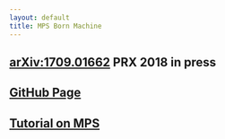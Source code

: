 ```yaml
---
layout: default
title: MPS Born Machine
---
```

## [arXiv:1709.01662](https://arxiv.org/abs/1709.01662) PRX 2018 in press

## [GitHub Page](https://github.com/congzlwag/UnsupGenModbyMPS)

## [Tutorial on MPS](http://lib.itp.ac.cn/html/panzhang/mps/tutorial/)